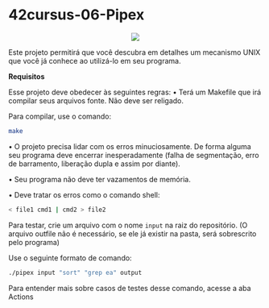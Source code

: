 # 42cursus-06-Pipex
<p align="center">
	<a href="#"><img src="https://game.42sp.org.br/static/assets/achievements/pipexn.png"/></a>
</p>

Este projeto permitirá que você descubra em detalhes um mecanismo UNIX que você já conhece ao utilizá-lo em seu programa.

**Requisitos**

Esse projeto deve obedecer às seguintes regras:
• Terá um Makefile que irá compilar seus arquivos fonte. Não deve ser religado.

Para compilar, use o comando:
```bash
make
```

• O projeto precisa lidar com os erros minuciosamente. De forma alguma seu programa deve encerrar inesperadamente (falha de segmentação, erro de barramento, liberação dupla e assim por diante).

• Seu programa não deve ter vazamentos de memória.

• Deve tratar os erros como o comando shell:

```bash
< file1 cmd1 | cmd2 > file2
```

Para testar, crie um arquivo com o nome `input` na raiz do repositório. (O arquivo outfile não é necessário, se ele já existir na pasta, será sobrescrito pelo programa)

Use o seguinte formato de comando:
```bash
./pipex input "sort" "grep ea" output
```

Para entender mais sobre casos de testes desse comando, acesse a aba Actions